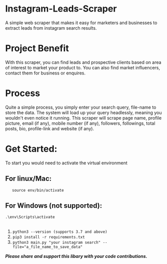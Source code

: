 
# Instagram-Leads-Scraper
 A simple web scraper that makes it easy for marketers and businesses to extract leads from instagram search results.

# Project Benefit
With this scraper, you can find leads and prospective clients based on area of interest to market your product to. You can also find market influencers, contact them for business or enquires.

# Process
Quite a simple process, you simply enter your search query, file-name to store the data. The system will load up your query headlessly, meaning you wouldn't even notice it running.
This scraper will scrape page name, profile picture, email (if any), mobile number (if any), followers, followings, total posts, bio, profile-link and website (if any).

# Get Started:
To start you would need to activate the virtual environment
 ## For linux/Mac:

       source env/bin/activate

 ## For Windows (not supported):
	

    .\env\Scripts\activate

 ##
   
   
1. `python3 --version (supports 3.7 and above)`
2. `pip3 install -r requirements.txt`
3. `python3 main.py "your instagram search" --file="a_file_name_to_save_data"`
 


***Please share and support this libary with your code contributions.***
